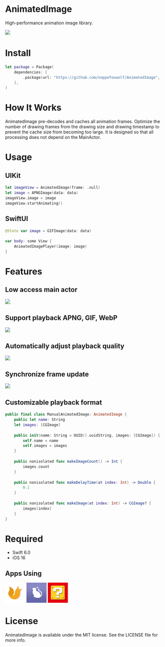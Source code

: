 # AnimatedImage

High-performance animation image library.

![](https://github.com/noppefoxwolf/AnimatedImage/blob/main/.github/Format.gif)

# Install

```swift
let package = Package(
    dependencies: [
        .package(url: "https://github.com/noppefoxwolf/AnimatedImage", from: "0.0.x")
    ],
)
```

# How It Works

AnimatedImage pre-decodes and caches all animation frames.
Optimize the number of drawing frames from the drawing size and drawing timestamp to prevent the cache size from becoming too large.
It is designed so that all processing does not depend on the MainActor.

# Usage

## UIKit

```swift
let imageView = AnimatedImage(frame: .null)
let image = APNGImage(data: data)
imageView.image = image
imageView.startAnimating()
```

## SwiftUI

```swift
@State var image = GIFImage(data: data)

var body: some View {
    AnimatedImagePlayer(image: image)
}
```

# Features

## Low access main actor

![](https://github.com/noppefoxwolf/AnimatedImage/blob/main/.github/Instruments.png)

## Support playback APNG, GIF, WebP

![](https://github.com/noppefoxwolf/AnimatedImage/blob/main/.github/Format.gif)

## Automatically adjust playback quality

![](https://github.com/noppefoxwolf/AnimatedImage/blob/main/.github/AdjustQuality.gif)

## Synchronize frame update 

![](https://github.com/noppefoxwolf/AnimatedImage/blob/main/.github/Synchronize.gif)

## Customizable playback format

```swift
public final class ManualAnimatedImage: AnimatedImage {
    public let name: String
    let images: [CGImage]
    
    public init(name: String = UUID().uuidString, images: [CGImage]) {
        self.name = name
        self.images = images
    }
    
    public nonisolated func makeImageCount() -> Int {
        images.count
    }
    
    public nonisolated func makeDelayTime(at index: Int) -> Double {
        0.1
    }
    
    public nonisolated func makeImage(at index: Int) -> CGImage? {
        images[index]
    }
}
```

# Required

- Swift 6.0
- iOS 16

## Apps Using

<p float="left">
    <a href="https://apps.apple.com/app/id1668645019"><img src="https://github.com/noppefoxwolf/markdown-resources/blob/main/app-icons/dev.noppe.snowfox.png" height="65"></a>
    <a href="https://apps.apple.com/app/id6470347919"><img src="https://github.com/noppefoxwolf/markdown-resources/blob/main/app-icons/lynnpd.threadpd.png" height="65"></a>
    <a href="https://apps.apple.com/app/id6736725704"><img src="https://github.com/noppefoxwolf/markdown-resources/blob/main/app-icons/com.nintendo.znsa.png" height="65"></a>
</p>

# License

AnimatedImage is available under the MIT license. See the LICENSE file for more info.

